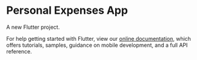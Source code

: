 # Personal Expenses App

A new Flutter project.

For help getting started with Flutter, view our
[online documentation](https://flutter.dev/docs), which offers tutorials,
samples, guidance on mobile development, and a full API reference.
